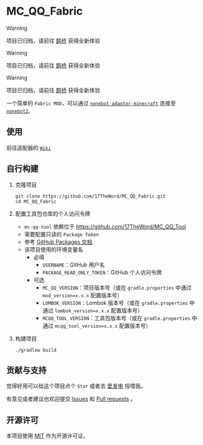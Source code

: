 # MC_QQ_Fabric

> [!WARNING]  
> 项目已归档，请前往 [鹊桥](https://github.com/17TheWord/QueQiao) 获得全新体验

> [!WARNING]  
> 项目已归档，请前往 [鹊桥](https://github.com/17TheWord/QueQiao) 获得全新体验

> [!WARNING]  
> 项目已归档，请前往 [鹊桥](https://github.com/17TheWord/QueQiao) 获得全新体验

一个简单的 `Fabric MOD`，可以通过 [`nonebot-adapter-minecraft`](https://github.com/17TheWord/nonebot-adapter-minecraft)
连接至 [`nonebot2`](https://github.com/nonebot/nonebot2)。

## 使用

前往适配器的 [`Wiki`](https://github.com/17TheWord/nonebot-adapter-minecraft/wiki)

## 自行构建

1. 克隆项目

    ```shell
    git clone https://github.com/17TheWord/MC_QQ_Fabric.git
    cd MC_QQ_Fabric
    ```

2. 配置工具包仓库的个人访问令牌
   - `mc-qq-tool` 依赖位于 https://github.com/17TheWord/MC_QQ_Tool
   - 需要配置只读的 `Package Token`
   - 参考 [GitHub Packages 文档](https://docs.github.com/zh/packages/working-with-a-github-packages-registry/working-with-the-gradle-registry#%E5%90%91-github-packages-%E9%AA%8C%E8%AF%81)
   - 该项目使用的环境变量名
       - 必填
           - `USERNAME`：GitHub 用户名
           - `PACKAGE_READ_ONLY_TOKEN`：GitHub 个人访问令牌
       - 可选
           - `MC_QQ_VERSION`：项目版本号（或在 `gradle.properties` 中通过 `mod_version=x.x.x` 配置版本号）
           - `LOMBOK_VERSION`：Lombok 版本号（或在 `gradle.properties` 中通过 `lombok_version=x.x.x` 配置版本号）
           - `MCQQ_TOOL_VERSION`：工具包版本号（或在 `gradle.properties` 中通过 `mcqq_tool_version=x.x.x` 配置版本号）

3. 构建项目

    ```shell
    ./gradlew build
    ```

## 贡献与支持

觉得好用可以给这个项目点个 `Star` 或者去 [爱发电](https://afdian.net/a/17TheWord) 投喂我。

有意见或者建议也欢迎提交 [Issues](https://github.com/17TheWord/MC_QQ_Fabric/issues)
和 [Pull requests](https://github.com/17TheWord/MC_QQ_Fabric/pulls) 。

## 开源许可

本项目使用 [MIT](./LICENSE) 作为开源许可证。
